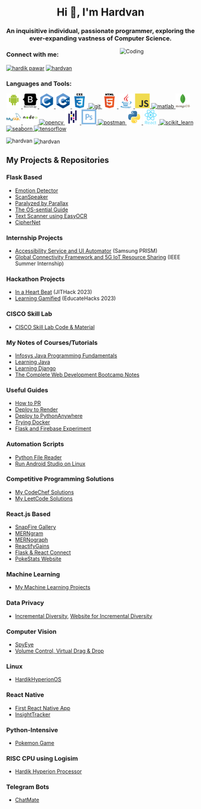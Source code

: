 <h1 align="center">Hi 👋, I'm Hardvan</h1>
<h3 align="center">An inquisitive individual, passionate programmer, exploring the ever-expanding vastness of Computer Science.</h3>
<img align="right" alt="Coding" width="200" src="https://img.etimg.com/thumb/msid-84146083,width-1015,height-761,imgsize-638053,resizemode-8,quality-100/prime/technology-and-startups/booting-up-developer-economy-how-tech-startups-are-helping-coders-build-and-test-software-faster.jpg">

<h3 align="left">Connect with me:</h3>
<p align="left">
<a href="https://www.linkedin.com/in/hardik-pawar-21b47423a/" target="blank"><img align="center" src="https://raw.githubusercontent.com/rahuldkjain/github-profile-readme-generator/master/src/images/icons/Social/linked-in-alt.svg" alt="hardik pawar" height="30" width="40" /></a>
<a href="https://www.hackerrank.com/Hardvan" target="blank"><img align="center" src="https://raw.githubusercontent.com/rahuldkjain/github-profile-readme-generator/master/src/images/icons/Social/hackerrank.svg" alt="hardvan" height="30" width="40" /></a>
</p>

<h3 align="left">Languages and Tools:</h3>
<p align="left"> <a href="https://developer.android.com" target="_blank" rel="noreferrer"> <img src="https://raw.githubusercontent.com/devicons/devicon/master/icons/android/android-original-wordmark.svg" alt="android" width="40" height="40"/> </a> <a href="https://getbootstrap.com" target="_blank" rel="noreferrer"> <img src="https://raw.githubusercontent.com/devicons/devicon/master/icons/bootstrap/bootstrap-plain-wordmark.svg" alt="bootstrap" width="40" height="40"/> </a> <a href="https://www.cprogramming.com/" target="_blank" rel="noreferrer"> <img src="https://raw.githubusercontent.com/devicons/devicon/master/icons/c/c-original.svg" alt="c" width="40" height="40"/> </a> <a href="https://www.w3schools.com/cpp/" target="_blank" rel="noreferrer"> <img src="https://raw.githubusercontent.com/devicons/devicon/master/icons/cplusplus/cplusplus-original.svg" alt="cplusplus" width="40" height="40"/> </a> <a href="https://www.w3schools.com/css/" target="_blank" rel="noreferrer"> <img src="https://raw.githubusercontent.com/devicons/devicon/master/icons/css3/css3-original-wordmark.svg" alt="css3" width="40" height="40"/> </a> <a href="https://git-scm.com/" target="_blank" rel="noreferrer"> <img src="https://www.vectorlogo.zone/logos/git-scm/git-scm-icon.svg" alt="git" width="40" height="40"/> </a> <a href="https://www.w3.org/html/" target="_blank" rel="noreferrer"> <img src="https://raw.githubusercontent.com/devicons/devicon/master/icons/html5/html5-original-wordmark.svg" alt="html5" width="40" height="40"/> </a> <a href="https://www.java.com" target="_blank" rel="noreferrer"> <img src="https://raw.githubusercontent.com/devicons/devicon/master/icons/java/java-original.svg" alt="java" width="40" height="40"/> </a> <a href="https://developer.mozilla.org/en-US/docs/Web/JavaScript" target="_blank" rel="noreferrer"> <img src="https://raw.githubusercontent.com/devicons/devicon/master/icons/javascript/javascript-original.svg" alt="javascript" width="40" height="40"/> </a> <a href="https://www.mathworks.com/" target="_blank" rel="noreferrer"> <img src="https://upload.wikimedia.org/wikipedia/commons/2/21/Matlab_Logo.png" alt="matlab" width="40" height="40"/> </a> <a href="https://www.mongodb.com/" target="_blank" rel="noreferrer"> <img src="https://raw.githubusercontent.com/devicons/devicon/master/icons/mongodb/mongodb-original-wordmark.svg" alt="mongodb" width="40" height="40"/> </a> <a href="https://www.mysql.com/" target="_blank" rel="noreferrer"> <img src="https://raw.githubusercontent.com/devicons/devicon/master/icons/mysql/mysql-original-wordmark.svg" alt="mysql" width="40" height="40"/> </a> <a href="https://nodejs.org" target="_blank" rel="noreferrer"> <img src="https://raw.githubusercontent.com/devicons/devicon/master/icons/nodejs/nodejs-original-wordmark.svg" alt="nodejs" width="40" height="40"/> </a> <a href="https://opencv.org/" target="_blank" rel="noreferrer"> <img src="https://www.vectorlogo.zone/logos/opencv/opencv-icon.svg" alt="opencv" width="40" height="40"/> </a> <a href="https://pandas.pydata.org/" target="_blank" rel="noreferrer"> <img src="https://raw.githubusercontent.com/devicons/devicon/2ae2a900d2f041da66e950e4d48052658d850630/icons/pandas/pandas-original.svg" alt="pandas" width="40" height="40"/> </a> <a href="https://www.photoshop.com/en" target="_blank" rel="noreferrer"> <img src="https://raw.githubusercontent.com/devicons/devicon/master/icons/photoshop/photoshop-line.svg" alt="photoshop" width="40" height="40"/> </a> <a href="https://postman.com" target="_blank" rel="noreferrer"> <img src="https://www.vectorlogo.zone/logos/getpostman/getpostman-icon.svg" alt="postman" width="40" height="40"/> </a> <a href="https://www.python.org" target="_blank" rel="noreferrer"> <img src="https://raw.githubusercontent.com/devicons/devicon/master/icons/python/python-original.svg" alt="python" width="40" height="40"/> </a> <a href="https://reactjs.org/" target="_blank" rel="noreferrer"> <img src="https://raw.githubusercontent.com/devicons/devicon/master/icons/react/react-original-wordmark.svg" alt="react" width="40" height="40"/> </a> <a href="https://scikit-learn.org/" target="_blank" rel="noreferrer"> <img src="https://upload.wikimedia.org/wikipedia/commons/0/05/Scikit_learn_logo_small.svg" alt="scikit_learn" width="40" height="40"/> </a> <a href="https://seaborn.pydata.org/" target="_blank" rel="noreferrer"> <img src="https://seaborn.pydata.org/_images/logo-mark-lightbg.svg" alt="seaborn" width="40" height="40"/> </a> <a href="https://www.tensorflow.org" target="_blank" rel="noreferrer"> <img src="https://www.vectorlogo.zone/logos/tensorflow/tensorflow-icon.svg" alt="tensorflow" width="40" height="40"/> </a> </p>

<p style="margin-top: 15px;"><img align="left" src="https://github-readme-stats.vercel.app/api/top-langs?username=hardvan&show_icons=true&locale=en&layout=compact" alt="hardvan" /></p>
<p style="margin-top: 15px;">&nbsp;<img align="center" src="https://github-readme-stats.vercel.app/api?username=hardvan&show_icons=true&locale=en" alt="hardvan" /></p>

## My Projects & Repositories

### Flask Based

- [Emotion Detector](https://github.com/Hardvan/EmotionDetector)
- [ScanSpeaker](https://github.com/Hardvan/ScanSpeaker)
- [Paralyzed by Parallax](https://github.com/Hardvan/Paralyzed-by-Parallax)
- [The OS-sential Guide](https://github.com/Hardvan/The-OS-sential-Guide)
- [Text Scanner using EasyOCR](https://github.com/Hardvan/Text-Scanner-using-EasyOCR)
- [CipherNet](https://github.com/Hardvan/CipherNet)

### Internship Projects

- [Accessibility Service and UI Automator](https://github.com/Hardvan/Accessibility_services) (Samsung PRISM)
- [Global Connectivity Framework and 5G IoT Resource Sharing](https://github.com/Hardvan/Global-Connectivity-Framework-and-5G-IoT-Resource-Sharing) (IEEE Summer Internship)

### Hackathon Projects

- [In a Heart Beat](https://github.com/Hardvan/JITHack-v3) (JITHack 2023)
- [Learning Gamified](https://github.com/Hardvan/LearningGamified) (EducateHacks 2023)

### CISCO Skill Lab
- [CISCO Skill Lab Code & Material](https://github.com/Hardvan/CISCO-Skill-Lab)

### My Notes of Courses/Tutorials

- [Infosys Java Programming Fundamentals](https://github.com/Hardvan/Infosys-Java-Programming-Fundamentals)
- [Learning Java](https://github.com/Hardvan/Learning-Java)
- [Learning Django](https://github.com/Hardvan/Learning-Django)
- [The Complete Web Development Bootcamp Notes](https://github.com/Hardvan/Web-Dev-Projects-v2)

### Useful Guides

- [How to PR](https://github.com/Hardvan/How-to-PR)
- [Deploy to Render](https://github.com/Hardvan/Deploy-to-Render)
- [Deploy to PythonAnywhere](https://github.com/Hardvan/Deploy-to-PythonAnywhere)
- [Trying Docker](https://github.com/Hardvan/Trying-Docker)
- [Flask and Firebase Experiment](https://github.com/Hardvan/Flask-and-Firebase-Experiment)

### Automation Scripts

- [Python File Reader](https://github.com/Hardvan/Python-File-Reader)
- [Run Android Studio on Linux](https://github.com/Hardvan/Automated-Script-to-run-Android-Studio-on-Linux)

### Competitive Programming Solutions

- [My CodeChef Solutions](https://github.com/Hardvan/My-CodeChef-Solutions)
- [My LeetCode Solutions](https://github.com/Hardvan/My-Leetcode-Solutions)

### React.js Based

- [SnapFire Gallery](https://github.com/Hardvan/SnapFire-Gallery)
- [MERNgram](https://github.com/Hardvan/MERNgram)
- [MERNograph](https://github.com/Hardvan/MERNograph)
- [ReactifyGains](https://github.com/Hardvan/ReactifyGains)
- [Flask & React Connect](https://github.com/Hardvan/Flask-React-Connect)
- [PokeStats Website](https://github.com/Hardvan/PokeStats-Website)

### Machine Learning

- [My Machine Learning Projects](https://github.com/Hardvan/My-Machine-Learning-Projects)

### Data Privacy

- [Incremental Diversity](https://github.com/Hardvan/Incremental-Diversity), [Website for Incremental Diversity](https://github.com/Hardvan/Website-Incremental-Diversity)

### Computer Vision

- [SpyEye](https://github.com/Hardvan/SpyEye)
- [Volume Control, Virtual Drag & Drop](https://github.com/Hardvan/Computer-Vision-Projects)

### Linux

- [HardikHyperionOS](https://github.com/Hardvan/HardikHyperionOS)

### React Native

- [First React Native App](https://github.com/Hardvan/First-React-Native-App)
- [InsightTracker](https://github.com/Hardvan/InsightTracker)

### Python-Intensive

- [Pokemon Game](https://github.com/Hardvan/Pokemon-Game)

### RISC CPU using Logisim

- [Hardik Hyperion Processor](https://github.com/Hardvan/CPU-Hack-2.0-Logisim)

### Telegram Bots

- [ChatMate](https://github.com/Hardvan/ChatMate)
